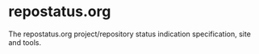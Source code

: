 repostatus.org
==============

The repostatus.org project/repository status indication specification, site and tools.

